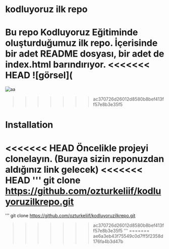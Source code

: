 # kodluyoruz ilk repo
Bu repo Kodluyoruz Eğitiminde oluşturduğumuz ilk repo. İçerisinde bir adet README dosyası, bir adet de index.html barındırıyor.
<<<<<<< HEAD
![görsel](
=======
![aa](https://user-images.githubusercontent.com/114777582/195590433-a6f1a987-f8cd-4993-9c0e-49569118a4a5.png)

>>>>>>> ac370726d26012d8580b8bef413ff57e8b3e35f5


# Installation
<<<<<<< HEAD
Öncelikle projeyi clonelayın. (Buraya sizin reponuzdan aldığınız link gelecek)
<<<<<<< HEAD
''' 
git clone https://github.com/ozturkeliif/kodluyoruzilkrepo.git 
=======
'''
git clone https://github.com/ozturkeliif/kodluyoruzilkrepo.git
>>>>>>> ac370726d26012d8580b8bef413ff57e8b3e35f5
'''
=======
>>>>>>> ae6a3eb43f75549c0d7ff5f2358d176fa4b3d47b
